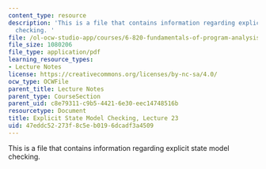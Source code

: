 ```yaml
---
content_type: resource
description: 'This is a file that contains information regarding explicit state model
  checking. '
file: /ol-ocw-studio-app/courses/6-820-fundamentals-of-program-analysis-fall-2015/47eddc52273f8c5eb0196dcadf3a4509_MIT6_820F15_L23.pdf
file_size: 1080206
file_type: application/pdf
learning_resource_types:
- Lecture Notes
license: https://creativecommons.org/licenses/by-nc-sa/4.0/
ocw_type: OCWFile
parent_title: Lecture Notes
parent_type: CourseSection
parent_uid: c8e79311-c9b5-4421-6e30-eec14748516b
resourcetype: Document
title: Explicit State Model Checking, Lecture 23
uid: 47eddc52-273f-8c5e-b019-6dcadf3a4509
---
```

This is a file that contains information regarding explicit state model checking. 